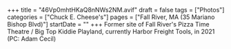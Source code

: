 +++
title = "46Vp0mhtHKaQ8nNWs2NM.avif"
draft = false
tags = ["Photos"]
categories = ["Chuck E. Cheese's"]
pages = ["Fall River, MA (35 Mariano Bishop Blvd)"]
startDate = ""
+++
Former site of Fall River's Pizza Time Theatre / Big Top Kiddie Playland, currently Harbor Freight Tools, in 2021 (PC: Adam Cecil)
